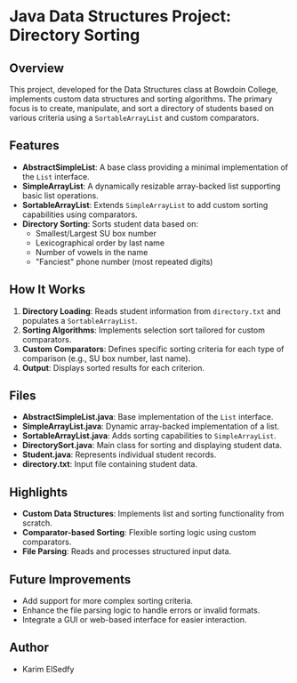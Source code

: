 # Java Data Structures Project: Directory Sorting

## Overview
This project, developed for the Data Structures class at Bowdoin College, implements custom data structures and sorting algorithms. The primary focus is to create, manipulate, and sort a directory of students based on various criteria using a `SortableArrayList` and custom comparators.

## Features
- **AbstractSimpleList**: A base class providing a minimal implementation of the `List` interface.
- **SimpleArrayList**: A dynamically resizable array-backed list supporting basic list operations.
- **SortableArrayList**: Extends `SimpleArrayList` to add custom sorting capabilities using comparators.
- **Directory Sorting**: Sorts student data based on:
  - Smallest/Largest SU box number
  - Lexicographical order by last name
  - Number of vowels in the name
  - "Fanciest" phone number (most repeated digits)

## How It Works
1. **Directory Loading**: Reads student information from `directory.txt` and populates a `SortableArrayList`.
2. **Sorting Algorithms**: Implements selection sort tailored for custom comparators.
3. **Custom Comparators**: Defines specific sorting criteria for each type of comparison (e.g., SU box number, last name).
4. **Output**: Displays sorted results for each criterion.

## Files
- **AbstractSimpleList.java**: Base implementation of the `List` interface.
- **SimpleArrayList.java**: Dynamic array-backed implementation of a list.
- **SortableArrayList.java**: Adds sorting capabilities to `SimpleArrayList`.
- **DirectorySort.java**: Main class for sorting and displaying student data.
- **Student.java**: Represents individual student records.
- **directory.txt**: Input file containing student data.

## Highlights
- **Custom Data Structures**: Implements list and sorting functionality from scratch.
- **Comparator-based Sorting**: Flexible sorting logic using custom comparators.
- **File Parsing**: Reads and processes structured input data.

## Future Improvements
- Add support for more complex sorting criteria.
- Enhance the file parsing logic to handle errors or invalid formats.
- Integrate a GUI or web-based interface for easier interaction.

## Author
- Karim ElSedfy


